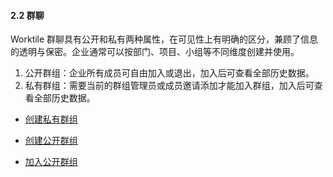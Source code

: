 #### 2.2 群聊

Worktile 群聊具有公开和私有两种属性，在可见性上有明确的区分，兼顾了信息的透明与保密。企业通常可以按部门、项目、小组等不同维度创建并使用。

 1) 公开群组：企业所有成员可自由加入或退出，加入后可查看全部历史数据。
 2) 私有群组：需要当前的群组管理员或成员邀请添加才能加入群组，加入后可查看全部历史数据。


* [创建私有群组](/yong-hu-zhi-nan/yong-hu-shou-ce/xiao-xi/qun-liao/chuang-jian-si-you-qun-zu.md)

* [创建公开群组](/yong-hu-zhi-nan/yong-hu-shou-ce/xiao-xi/qun-liao/chuang-jian-gong-kai-qun-zu.md)

* [加入公开群组](/yong-hu-zhi-nan/yong-hu-shou-ce/xiao-xi/qun-liao/jia-ru-gong-kai-qun-zu.md)